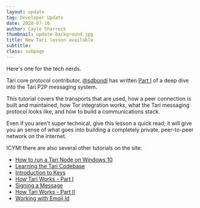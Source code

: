 ```yaml
---
layout: update
tag: Developer Update
date: 2020-07-16
author: Cayle Sharrock
thumbnail: update-background.jpg
title: New Tari lesson available
subtitle:
class: subpage
---
```


Here's one for the tech nerds.

Tari core protocol contributor,
[@sdbondi](https://github.com/sdbondi) has written
[Part I](https://www.tari.com/lessons/06_tari_comms_i.html) of a deep dive into the Tari P2P messaging system.

This tutorial covers the transports that are used, how a peer connection is built and maintained, how Tor integration
works, what the Tari messaging protocol looks like, and how to build a communications stack.

Even if you aren't super technical, give this lesson a quick read; it will give you an sense of what goes into
building a completely private, peer-to-peer network on the internet.

ICYMI there are also several other tutorials on the site:

* [How to run a Tari Node on Windows 10](https://www.tari.com/lessons/00a_Execute_Tari_Node_Windows_10.html)
* [Learning the Tari Codebase](https://www.tari.com/lessons/00_introduction.html)
* [Introduction to Keys](https://www.tari.com/lessons/01_keys.html)
* [How Tari Works - Part I](https://www.tari.com/lessons/02_how_tari_works.html)
* [Signing a Message](https://www.tari.com/lessons/03_signatures.html)
* [How Tari Works - Part II](https://www.tari.com/lessons/04_how_tari_works_ii.html)
* [Working with Emoji Id](https://www.tari.com/lessons/05_emoji_id.html)

